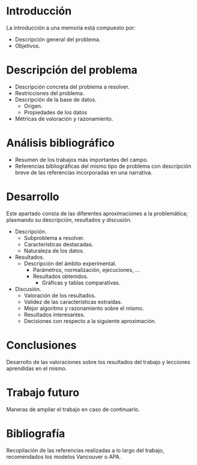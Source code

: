 # Introducción
La introducción a una memoria está compuesto por:
- Descripción general del problema.
- Objetivos.
# Descripción del problema
- Descripción concreta del problema a resolver.
- Restricciones del problema.
- Descripción de la base de datos.
	- Origen.
	- Propiedades de los datos
- Métricas de valoración y razonamiento.

# Análisis bibliográfico
- Resumen de los trabajos más importantes del campo.
- Referencias bibliográficas del mismo tipo de problema con descripción breve de las referencias incorporadas en una narrativa.
# Desarrollo
Este apartado consta de las diferentes aproximaciones a la problemática; plasmando su descripción, resultados y discusión.
- Descripción.
	- Subproblema a resolver.
	- Características destacadas.
	- Naturaleza de los datos.
- Resultados.
	- Descripción del ámbito experimental.
		- Parámetros, normalización, ejecuciones, …
		- Resultados obtenidos.
			- Gráficas y tablas comparativas.
- Discusión.
	- Valoración de los resultados.
	- Validez de las características extraídas.
	- Mejor algoritmo y razonamiento sobre el mismo.
	- Resultados interesantes.
	- Decisiones con respecto a la siguiente aproximación.

# Conclusiones
Desarrollo de las valoraciones sobre los resultados del trabajo y lecciones aprendidas en el mismo.
# Trabajo futuro
Maneras de ampliar el trabajo en caso de continuarlo.
# Bibliografía
Recopilación de las referencias realizadas a lo largo del trabajo, recomendados los modelos Vancouver o APA.